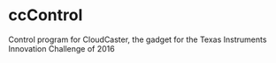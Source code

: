 # ccControl
Control program for CloudCaster, the gadget for the Texas Instruments Innovation Challenge of 2016
